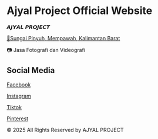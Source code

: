 # Ajyal Project Official Website

𝘼𝙅𝙔𝘼𝙇 𝙋𝙍𝙊𝙅𝙀𝘾𝙏

[📍Sungai Pinyuh, Mempawah, Kalimantan Barat](https://maps.app.goo.gl/rfnaBEugB2G57C2T7)

📷 Jasa Fotografi dan Videografi

## Social Media

[Facebook](https://www.facebook.com/profile.php?id=61571699807078)

[Instagram](https://instagram.com/)

[Tiktok](https://www.tiktok.com/@ajyalproject)

[Pinterest](https://id.pinterest.com/ajyalproject/)


© 2025 All Rights Reserved by AJYAL PROJECT
